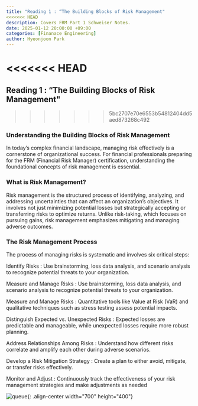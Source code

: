 ```yaml
---
title: "Reading 1 : “The Building Blocks of Risk Management"
<<<<<<< HEAD
description: Covers FRM Part 1 Schweiser Notes.
date: 2025-01-12 20:00:00 +09:00
categories: [Finanace Engineering]
author: Hyeonjoon Park
---
```


<<<<<<< HEAD
=======
## Reading 1 : “The Building Blocks of Risk Management"  

>>>>>>> 5bc2707e70e6553b54812404dd5aed873268c492
### Understanding the Building Blocks of Risk Management

In today’s complex financial landscape, managing risk effectively is a cornerstone of organizational success. For financial professionals preparing for the FRM (Financial Risk Manager) certification, understanding the foundational concepts of risk management is essential. 
  
### What is Risk Management?

Risk management is the structured process of identifying, analyzing, and addressing uncertainties that can affect an organization’s objectives. It involves not just minimizing potential losses but strategically accepting or transferring risks to optimize returns. Unlike risk-taking, which focuses on pursuing gains, risk management emphasizes mitigating and managing adverse outcomes.

### The Risk Management Process

The process of managing risks is systematic and involves six critical steps:

Identify Risks
: Use brainstorming, loss data analysis, and scenario analysis to recognize potential threats to your organization.

Measure and Manage Risks
: Use brainstorming, loss data analysis, and scenario analysis to recognize potential threats to your organization.

Measure and Manage Risks
: Quantitative tools like Value at Risk (VaR) and qualitative techniques such as stress testing assess potential impacts.

Distinguish Expected vs. Unexpected Risks
: Expected losses are predictable and manageable, while unexpected losses require more robust planning.

Address Relationships Among Risks
: Understand how different risks correlate and amplify each other during adverse scenarios.

Develop a Risk Mitigation Strategy
: Create a plan to either avoid, mitigate, or transfer risks effectively.

Monitor and Adjust
: Continuously track the effectiveness of your risk management strategies and make adjustments as needed


![queue](https://blogger.googleusercontent.com/img/b/R29vZ2xl/AVvXsEgGBXg-8mf5x2eFJK8oD4_MpsUvUsLt2hOosBYldYW1DuIqnxQY3bCb2P4KQpGu3M4M2RUnHsOa8kKPIoccAox4nXphuSovBnXnKq47AIrGntCM5HgXXFyNoBqGAlx_WjslHpf7eu-BFBiUzepi6pAkLHwiLMLbnBTsUoV3ZLQEct2zbz1cZTznC1BKtDU/s858/Screenshot%202025-01-13%20at%206.30.55%E2%80%AFPM.png){: .align-center width="700" height="400"}  

